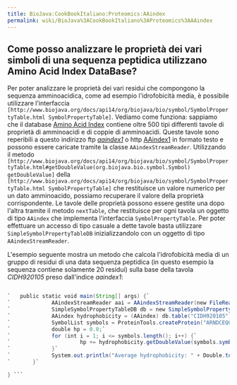 ```yaml
---
title: BioJava:CookBookItaliano:Proteomics:AAindex
permalink: wiki/BioJava%3ACookBookItaliano%3AProteomics%3AAAindex
---
```


Come posso analizzare le proprietà dei vari simboli di una sequenza peptidica utilizzano Amino Acid Index DataBase?
-------------------------------------------------------------------------------------------------------------------

Per poter analizzare le proprietà dei vari residui che compongono la
sequenza amminoacidica, come ad esempio l'idrofobicità media, è
possibile utilizzare l'interfaccia
`[http://www.biojava.org/docs/api14/org/biojava/bio/symbol/SymbolPropertyTable.html SymbolPropertyTable]`.
Vediamo come funziona: sappiamo che il database [Amino Acid
Index](http://www.genome.ad.jp/dbget/aaindex.html) contiene oltre 500
tipi differenti tavole di proprietà di amminoacidi e di coppie di
amminoacidi. Queste tavole sono reperibili a questo indirizzo ftp
*[aaindex1](ftp://ftp.genome.ad.jp/pub/db/genomenet/aaindex/aaindex1)* o
http [AAindex1](http://www.genome.jp/dbget-bin/show_man?aaindex) in
formato testo e possono essere caricate tramite la classe
`AAindexStreamReader`. Utilizzando il metodo
`[http://www.biojava.org/docs/api14/org/biojava/bio/symbol/SymbolPropertyTable.html#getDoubleValue(org.biojava.bio.symbol.Symbol) getDoubleValue]`
della
`[http://www.biojava.org/docs/api14/org/biojava/bio/symbol/SymbolPropertyTable.html SymbolPropertyTable]`
che restituisce un valore numerico per un dato amminoacido, possiamo
recuperare il valore della proprietà corrispondente. Le tavole delle
proprietà possono essere gestite una dopo l'altra tramite il metodo
`nextTable`, che restituisce per ogni tavola un oggetto di tipo
`AAindex` che implementa l'interfaccia `SymbolPropertyTable`. Per poter
effettuare un accesso di tipo casuale a dette tavole basta utilizzare
`SimpleSymbolPropertyTableDB` inizializzandolo con un oggetto di tipo
`AAindexStreamReader`.

L'esempio seguente mostra un metodo che calcola l'idrofobicità media di
un gruppo di residui di una data sequenza peptidica (in questo esempio
la sequenza contiene solamente 20 residui) sulla base della tavola
*CIDH920105* preso dall'indice *aaindex1*:

```java public class Test {

`   public static void main(String[] args) {`  
`             AAindexStreamReader aai = AAindexStreamReader(new FileReader("aaindex1"));`  
`             SimpleSymbolPropertyTableDB db = new SimpleSymbolPropertyTableDB(aai);`  
`             AAindex hydrophobicity = (AAindex) db.table("CIDH920105");`  
`             SymbolList symbols = ProteinTools.createProtein("ARNDCEQGHILKMFPSTWYV");`  
`             double hp = 0.0;`  
`             for (int i = 1; i <= symbols.length(); i++) {`  
`                      hp += hydrophobicity.getDoubleValue(symbols.symbolAt(i));`  
`             }`  
`             System.out.println("Average hydrophobicity: " + Double.toString(hp / symbols.length()));`  
`       }`

} ```
